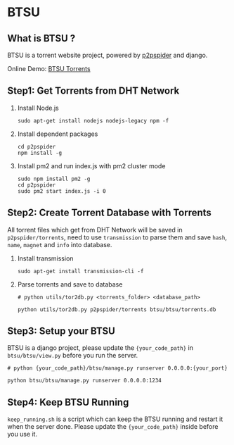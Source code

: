 # BTSU

## What is BTSU ?

BTSU is a torrent website project, powered by [p2pspider](https://github.com/fanpei91/p2pspider.git) and django.

Online Demo: [BTSU Torrents](http://128.199.136.19:1234/)

## Step1: Get Torrents from DHT Network

1. Install Node.js

    ```
    sudo apt-get install nodejs nodejs-legacy npm -f
    ```

2. Install dependent packages

    ```
    cd p2pspider
    npm install -g
    ```

3. Install pm2 and run index.js with pm2 cluster mode

    ```
    sudo npm install pm2 -g
    cd p2pspider
    sudo pm2 start index.js -i 0
    ```

## Step2: Create Torrent Database with Torrents

All torrent files which get from DHT Network will be saved in `p2pspider/torrents`, need to use `transmission` to parse them and save `hash`, `name`, `magnet` and `info` into database.

1. Install transmission

    ```
    sudo apt-get install transmission-cli -f
    ```

2. Parse torrents and save to database

    ```
    # python utils/tor2db.py <torrents_folder> <database_path>

    python utils/tor2db.py p2pspider/torrents btsu/btsu/torrents.db
    ```

## Step3: Setup your BTSU

BTSU is a django project, please update the `{your_code_path}` in `btsu/btsu/view.py` before you run the server.

```
# python {your_code_path}/btsu/manage.py runserver 0.0.0.0:{your_port}

python btsu/btsu/manage.py runserver 0.0.0.0:1234
```

## Step4: Keep BTSU Running

```keep_running.sh``` is a script which can keep the BTSU running and restart it when the server done.
Please update the `{your_code_path}` inside before you use it.